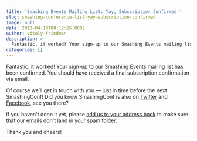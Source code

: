 ```yaml
---
title: 'Smashing Events Mailing List: Yay, Subscription Confirmed!'
slug: smashing-conference-list-yay-subscription-confirmed
image: null
date: 2013-04-10T00:12:26.000Z
author: vitaly-friedman
description: >-
  Fantastic, it worked! Your sign-up to our Smashing Events mailing list has been confirmed. You should have received a final subscription confirmation via email. 
categories: []
---
```


Fantastic, it worked! Your sign-up to our Smashing Events mailing list has been confirmed. You should have received a final subscription confirmation via email.

Of course we’ll get in touch with you — just in time before the next SmashingConf! Did you know SmashingConf is also on [Twitter](https://twitter.com/smashingconf) and [Facebook](https://www.facebook.com/smashingconf/), see you there? 

If you haven't done it yet, please [add us to your address book](https://smashingmagazine.us1.list-manage1.com/vcard?u=16b832d9ad4b28edf261f34df&id=58c0442d2c) to make sure that our emails don't land in your spam folder.

Thank you and cheers!